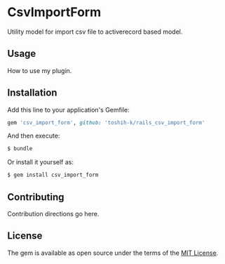 # CsvImportForm
Utility model for import csv file to activerecord based model.

## Usage
How to use my plugin.

## Installation
Add this line to your application's Gemfile:

```ruby
gem 'csv_import_form', github: 'toshih-k/rails_csv_import_form'
```

And then execute:
```bash
$ bundle
```

Or install it yourself as:
```bash
$ gem install csv_import_form
```

## Contributing
Contribution directions go here.

## License
The gem is available as open source under the terms of the [MIT License](http://opensource.org/licenses/MIT).
